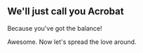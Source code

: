 ## We'll just call you Acrobat

Because you've got the balance! 

Awesome. Now let's spread the love around. 